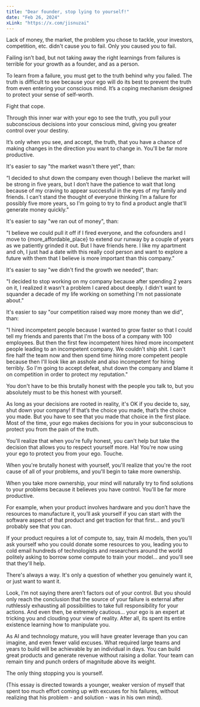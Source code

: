 ```yaml
---
title: "Dear founder, stop lying to yourself!"
date: "Feb 26, 2024"
xLink: "https://x.com/jisnuzai"
---
```


Lack of money, the market, the problem you chose to tackle, your investors, competition, etc. didn't cause you to fail. Only you caused you to fail.

Failing isn’t bad, but not taking away the right learnings from failures is terrible for your growth as a founder, and as a person.

To learn from a failure, you must get to the truth behind why you failed. The truth is difficult to see because your ego will do its best to prevent the truth from even entering your conscious mind. It’s a coping mechanism designed to protect your sense of self-worth.

Fight that cope.

Through this inner war with your ego to see the truth, you pull your subconscious decisions into your conscious mind, giving you greater control over your destiny.

It’s only when you see, and accept, the truth, that you have a chance of making changes in the direction you want to change in. You'll be far more productive.

It's easier to say "the market wasn't there yet", than:

“I decided to shut down the company even though I believe the market will be strong in five years, but I don’t have the patience to wait that long because of my craving to appear successful in the eyes of my family and friends. I can’t stand the thought of everyone thinking I’m a failure for possibly five more years, so I'm going to try to find a product angle that'll generate money quickly.”

It's easier to say "we ran out of money", than:

"I believe we could pull it off if I fired everyone, and the cofounders and I move to {more_affordable_place} to extend our runway by a couple of years as we patiently grinded it out. But I have friends here. I like my apartment and oh, I just had a date with this really cool person and want to explore a future with them that I believe is more important than this company."

It's easier to say "we didn't find the growth we needed", than:

"I decided to stop working on my company because after spending 2 years on it, I realized it wasn't a problem I cared about deeply. I didn't want to squander a decade of my life working on something I'm not passionate about."

It's easier to say "our competition raised way more money than we did", than:

"I hired incompetent people because I wanted to grow faster so that I could tell my friends and parents that I'm the boss of a company with 100 employees. But then the first few incompetent hires hired more incompetent people leading to an incompetent company. We couldn't ship shit. I can't fire half the team now and then spend time hiring more competent people because then I'll look like an asshole and also incompetent for hiring terribly. So I'm going to accept defeat, shut down the company and blame it on competition in order to protect my reputation."

You don't have to be this brutally honest with the people you talk to, but you absolutely must to be this honest with yourself.

As long as your decisions are rooted in reality, it's OK if you decide to, say, shut down your company! If that’s the choice you made, that’s the choice you made. But you have to see that you made that choice in the first place. Most of the time, your ego makes decisions for you in your subconscious to protect you from the pain of the truth.

You'll realize that when you're fully honest, you can't help but take the decision that allows you to respect yourself more. Ha! You're now using your ego to protect you from your ego. Touche.

When you're brutally honest with yourself, you'll realize that you're the root cause of all of your problems, and you'll begin to take more ownership.

When you take more ownership, your mind will naturally try to find solutions to your problems because it believes you have control. You'll be far more productive.

For example, when your product involves hardware and you don’t have the resources to manufacture it, you’ll ask yourself if you can start with the software aspect of that product and get traction for that first… and you’ll probably see that you can.

If your product requires a lot of compute to, say, train AI models, then you’ll ask yourself who you could donate some resources to you, leading you to cold email hundreds of technologists and researchers around the world politely asking to borrow some compute to train your model... and you'll see that they'll help.

There's always a way. It's only a question of whether you genuinely want it, or just want to want it.

Look, I’m not saying there aren’t factors out of your control. But you should only reach the conclusion that the source of your failure is external after ruthlessly exhausting all possibilities to take full responsibility for your actions. And even then, be extremely cautious... your ego is an expert at tricking you and clouding your view of reality. After all, its spent its entire existence learning how to manipulate you.

As AI and technology mature, you will have greater leverage than you can imagine, and even fewer valid excuses. What required large teams and years to build will be achievable by an individual in days. You can build great products and generate revenue without raising a dollar. Your team can remain tiny and punch orders of magnitude above its weight.

The only thing stopping you is yourself.

(This essay is directed towards a younger, weaker version of myself that spent too much effort coming up with excuses for his failures, without realizing that his problem - and solution - was in his own mind).